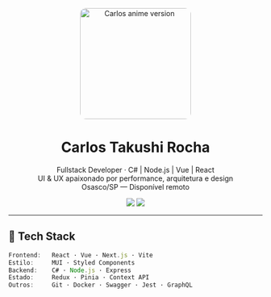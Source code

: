 <p align="center">
  <img src="assets/anime-carlos.png" width="220" style="border-radius: 12px;" alt="Carlos anime version"/>
</p>

<h1 align="center">Carlos Takushi Rocha</h1>

<p align="center">
  Fullstack Developer · C# | Node.js | Vue | React <br/>
  UI & UX apaixonado por performance, arquitetura e design <br/>
  Osasco/SP — Disponível remoto
</p>

<p align="center">
  <a href="mailto:sou.carlos@outlook.com"><img src="https://img.shields.io/badge/email-sou.carlos@outlook.com-%23D14836?style=for-the-badge&logo=gmail&logoColor=white"/></a>
  <a href="https://www.linkedin.com/in/soucarlosrocha" target="_blank"><img src="https://img.shields.io/badge/LinkedIn-soucarlosrocha-0072b1?style=for-the-badge&logo=linkedin&logoColor=white"/></a>
</p>

---

## 🚀 Tech Stack

```js
Frontend:   React · Vue · Next.js · Vite
Estilo:     MUI · Styled Components
Backend:    C# · Node.js · Express
Estado:     Redux · Pinia · Context API
Outros:     Git · Docker · Swagger · Jest · GraphQL
